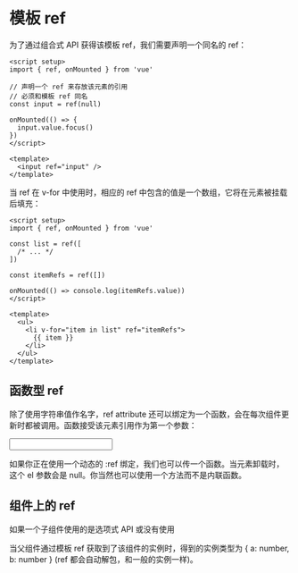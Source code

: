 # 模板 ref 
为了通过组合式 API 获得该模板 ref，我们需要声明一个同名的 ref：
```vue
<script setup>
import { ref, onMounted } from 'vue'

// 声明一个 ref 来存放该元素的引用
// 必须和模板 ref 同名
const input = ref(null)

onMounted(() => {
  input.value.focus()
})
</script>

<template>
  <input ref="input" />
</template>
```

当 ref 在 v-for 中使用时，相应的 ref 中包含的值是一个数组，它将在元素被挂载后填充：

```vue
<script setup>
import { ref, onMounted } from 'vue'

const list = ref([
  /* ... */
])

const itemRefs = ref([])

onMounted(() => console.log(itemRefs.value))
</script>

<template>
  <ul>
    <li v-for="item in list" ref="itemRefs">
      {{ item }}
    </li>
  </ul>
</template>
```

## 函数型 ref

除了使用字符串值作名字，ref attribute 还可以绑定为一个函数，会在每次组件更新时都被调用。函数接受该元素引用作为第一个参数：

<input :ref="(el) => { /* 将 el 分配给 property 或 ref */ }">

如果你正在使用一个动态的 :ref 绑定，我们也可以传一个函数。当元素卸载时，这个 el 参数会是 null。你当然也可以使用一个方法而不是内联函数。

## 组件上的 ref
<script setup>
import { ref, onMounted } from 'vue'
import Child from './Child.vue'

const child = ref(null)

onMounted(() => {
  // child.value 是 <Child /> 组件的实例
})
</script>

<template>
  <Child ref="child" />
</template>

如果一个子组件使用的是选项式 API 或没有使用 <script setup>，
被引用的组件实例和该子组件的 this 完全一致，
这意味着父组件对子组件的每一个属性和方法都有完全的访问权。


有一个例外的情况，使用了 <script setup> 的组件是默认私有的：一个父组件无法访问到一个使用了 <script setup> 的子组件中的任何东西，除非子组件在其中通过 defineExpose 宏显式暴露：

<script setup>
import { ref } from 'vue'

const a = 1
const b = ref(2)

defineExpose({
  a,
  b
})
</script>

当父组件通过模板 ref 获取到了该组件的实例时，得到的实例类型为 { a: number, b: number } (ref 都会自动解包，和一般的实例一样)。